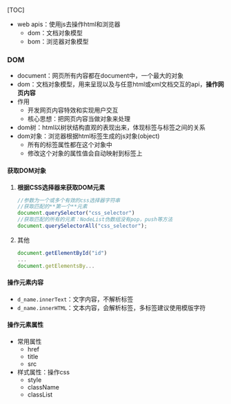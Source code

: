 [TOC]

* web apis：使用js去操作html和浏览器
	* dom：文档对象模型
	* bom：浏览器对象模型

### DOM

* document：网页所有内容都在document中，一个最大的对象
* dom：文档对象模型，用来呈现以及与任意html或xml文档交互的api，**操作网页内容**
* 作用
	* 开发网页内容特效和实现用户交互
	* 核心思想：把网页内容当做对象来处理
* dom树：html以树状结构直观的表现出来，体现标签与标签之间的关系
* dom对象：浏览器根据html标签生成的js对象(object) 
	* 所有的标签属性都在这个对象中
	* 修改这个对象的属性值会自动映射到标签上

#### 获取DOM对象

1. **根据CSS选择器来获取DOM元素**

	```javascript
	//参数为一个或多个有效的css选择器字符串
	//获取匹配的**第一个**元素
	document.querySelector("css_selector")
	//获取匹配的所有的元素：NodeList伪数组没有pop，push等方法
	document.querySelectorAll("css_selector");
	```

2. 其他

	```javascript
	document.getElementById("id")
	...
	document.getElementsBy...
	```

#### 操作元素内容

* `d_name.innerText`：文字内容，不解析标签
* `d_name.innerHTML`：文本内容，会解析标签，多标签建议使用模版字符

#### 操作元素属性

* 常用属性
	* href
	* title
	* src
* 样式属性：操作css
	* style
	* className
	* classList



